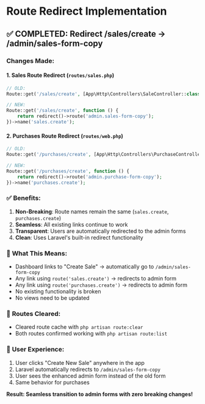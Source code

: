 # Route Redirect Implementation

## ✅ COMPLETED: Redirect /sales/create → /admin/sales-form-copy

### Changes Made:

#### 1. **Sales Route Redirect** (`routes/sales.php`)
```php
// OLD:
Route::get('/sales/create', [App\Http\Controllers\SaleController::class, 'create'])->name('sales.create');

// NEW:
Route::get('/sales/create', function () {
    return redirect()->route('admin.sales-form-copy');
})->name('sales.create');
```

#### 2. **Purchases Route Redirect** (`routes/web.php`)
```php
// OLD:
Route::get('/purchases/create', [App\Http\Controllers\PurchaseController::class, 'create'])->name('purchases.create');

// NEW:
Route::get('/purchases/create', function () {
    return redirect()->route('admin.purchase-form-copy');
})->name('purchases.create');
```

### ✅ **Benefits:**
1. **Non-Breaking**: Route names remain the same (`sales.create`, `purchases.create`)
2. **Seamless**: All existing links continue to work
3. **Transparent**: Users are automatically redirected to the admin forms
4. **Clean**: Uses Laravel's built-in redirect functionality

### 🎯 **What This Means:**
- Dashboard links to "Create Sale" → automatically go to `/admin/sales-form-copy`
- Any link using `route('sales.create')` → redirects to admin form
- Any link using `route('purchases.create')` → redirects to admin form
- No existing functionality is broken
- No views need to be updated

### 🔧 **Routes Cleared:**
- Cleared route cache with `php artisan route:clear`
- Both routes confirmed working with `php artisan route:list`

### 📝 **User Experience:**
1. User clicks "Create New Sale" anywhere in the app
2. Laravel automatically redirects to `/admin/sales-form-copy`
3. User sees the enhanced admin form instead of the old form
4. Same behavior for purchases

**Result: Seamless transition to admin forms with zero breaking changes!**
